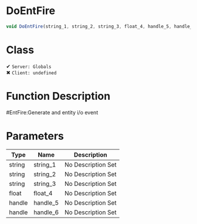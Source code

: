 # DoEntFire
```js
void DoEntFire(string_1, string_2, string_3, float_4, handle_5, handle_6)
```
# Class
✔ `Server: Globals`  
✖ `Client: undefined`  

# Function Description
#EntFire:Generate and entity i/o event
# Parameters
Type|Name|Description
--|--|--
string|string_1|No Description Set
string|string_2|No Description Set
string|string_3|No Description Set
float|float_4|No Description Set
handle|handle_5|No Description Set
handle|handle_6|No Description Set
